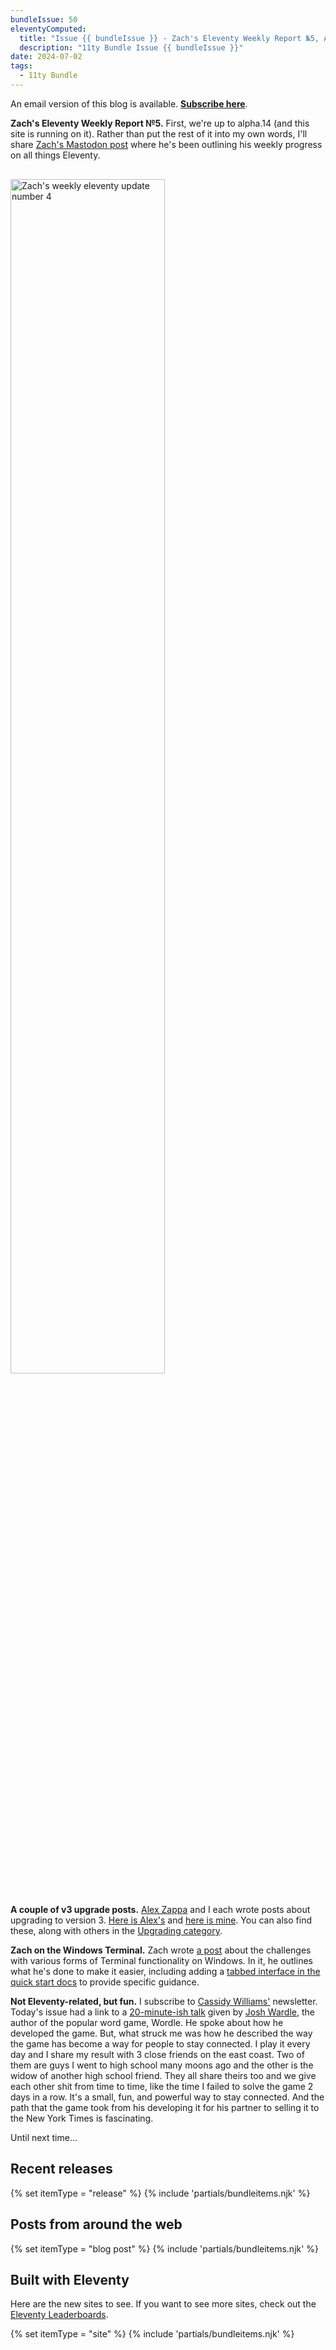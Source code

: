 ```yaml
---
bundleIssue: 50
eleventyComputed:
  title: "Issue {{ bundleIssue }} - Zach's Eleventy Weekly Report №5, A couple of v3 upgrade posts, Zach on the Windows Terminal, Not Eleventy-related but fun...And 9 posts, 2 releases, and 9 sites to see"
  description: "11ty Bundle Issue {{ bundleIssue }}"
date: 2024-07-02
tags:
  - 11ty Bundle
---
```


An email version of this blog is available. **[Subscribe here](#newsletter-subscribe)**.

**Zach's Eleventy Weekly Report №5.** First, we're up to alpha.14 (and this site is running on it). Rather than put the rest of it into my own words, I'll share [Zach's Mastodon post](https://fosstodon.org/@eleventy/112711796611167140) where he's been outlining his weekly progress on all things Eleventy.

<img src="/assets/img/zachs-eleventy-progress-5.jpg" alt="Zach's weekly eleventy update number 4" style="width: 70%; margin: 1rem auto;">

**A couple of v3 upgrade posts.** [Alex Zappa](https://alex.zappa.dev) and I each wrote posts about upgrading to version 3. [Here is Alex's](https://alex.zappa.dev/blog/upgrading-to-eleventy-v3/) and [here is mine](https://www.bobmonsour.com/posts/upgrade-and-debug/). You can also find these, along with others in the [Upgrading category](/categories/upgrading/).

**Zach on the Windows Terminal.** Zach wrote [a post](https://www.zachleat.com/web/smorgasbord-windows-terminal/) about the challenges with various forms of Terminal functionality on Windows. In it, he outlines what he's done to make it easier, including adding a [tabbed interface in the quick start docs](https://www.11ty.dev/#quick-start) to provide specific guidance.

**Not Eleventy-related, but fun.** I subscribe to [Cassidy Williams'](https://cassidoo.co/) newsletter. Today's issue had a link to a [20-minute-ish talk](https://www.youtube.com/watch?v=eMhcL2yL7RI&list=PLXDU_eVOJTx402DljIPagaDKLibF-qfF0&index=27) given by [Josh Wardle](https://www.powerlanguage.co.uk/), the author of the popular word game, Wordle. He spoke about how he developed the game. But, what struck me was how he described the way the game has become a way for people to stay connected. I play it every day and I share my result with 3 close friends on the east coast. Two of them are guys I went to high school many moons ago and the other is the widow of another high school friend. They all share theirs too and we give each other shit from time to time, like the time I failed to solve the game 2 days in a row. It's a small, fun, and powerful way to stay connected. And the path that the game took from his developing it for his partner to selling it to the New York Times is fascinating.

Until next time...

## Recent releases

{% set itemType = "release" %}
{% include 'partials/bundleitems.njk' %}

## Posts from around the web

{% set itemType = "blog post" %}
{% include 'partials/bundleitems.njk' %}

## Built with Eleventy

Here are the new sites to see. If you want to see more sites, check out the [Eleventy Leaderboards](https://www.11ty.dev/speedlify/).

{% set itemType = "site" %}
{% include 'partials/bundleitems.njk' %}
